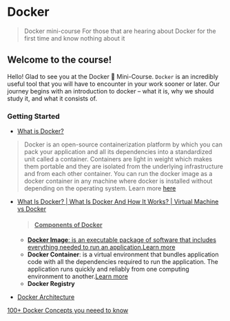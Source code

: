 # Docker
> Docker mini-course
> For those that are hearing about Docker for the first time and know nothing about it

## Welcome to the course!
Hello! Glad to see you at the Docker 🙂 Mini-Course.
`Docker` is an incredibly useful tool that you will have to encounter in your work sooner or later.
Our journey begins with an introduction to docker – what it is, why we should study it, and what it consists of.

### Getting Started
- <a href="https://docs.docker.com/get-started/overview/">What is Docker?</a>
>  Docker is an open-source containerization platform by which you can pack your application and all its dependencies into a standardized unit called a container. Containers are light in weight which makes them portable and they are isolated from the underlying infrastructure and from each other container. You can run the docker image as a docker container in any machine where docker is installed without depending on the operating system.
> Learn more <a href="https://www.geeksforgeeks.org/introduction-to-docker/">here</a>

- <a href="https://youtu.be/rOTqprHv1YE?si=VbxPFXA6jXoervBq">What Is Docker? | What Is Docker And How It Works? | Virtual Machine vs Docker
  > #### Components of Docker
   - **Docker Image**: is an executable package of software that includes everything needed to run an application.<a href="https://docs.docker.com/get-started/overview/#images">Learn more</a>
   - **Docker Container**: is a virtual environment that bundles application code with all the dependencies required to run the application. The application runs quickly and reliably from one computing environment to another.<a href="https://docs.docker.com/get-started/overview/#containers">Learn more</a>
   - **Docker Registry**
          
- <a href="https://docs.docker.com/get-started/overview/#docker-architecture">Docker Architecture</a>

<a href="https://youtu.be/rIrNIzy6U_g?si=lVOmHuZjwA82HSjR">100+ Docker Concepts you neeed to know</a>
